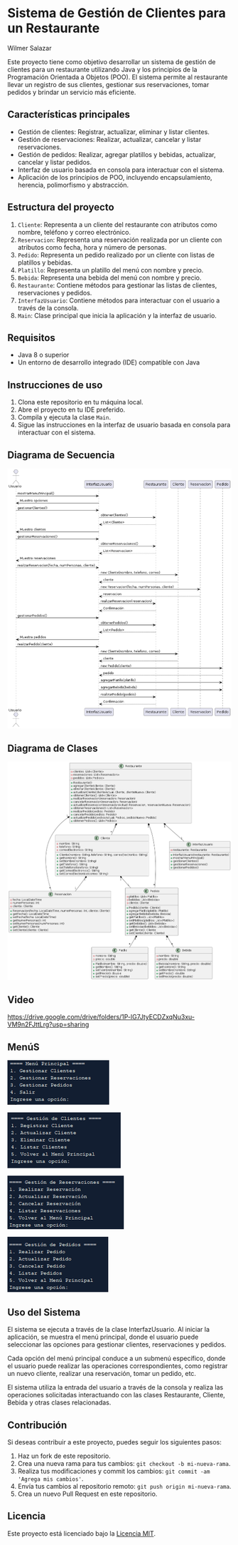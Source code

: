 # Sistema de Gestión de Clientes para un Restaurante

Wilmer Salazar

Este proyecto tiene como objetivo desarrollar un sistema de gestión de clientes para un restaurante utilizando Java y los principios de la Programación Orientada a Objetos (POO). El sistema permite al restaurante llevar un registro de sus clientes, gestionar sus reservaciones, tomar pedidos y brindar un servicio más eficiente.

## Características principales

- Gestión de clientes: Registrar, actualizar, eliminar y listar clientes.
- Gestión de reservaciones: Realizar, actualizar, cancelar y listar reservaciones.
- Gestión de pedidos: Realizar, agregar platillos y bebidas, actualizar, cancelar y listar pedidos.
- Interfaz de usuario basada en consola para interactuar con el sistema.
- Aplicación de los principios de POO, incluyendo encapsulamiento, herencia, polimorfismo y abstracción.

## Estructura del proyecto

1. `Cliente`: Representa a un cliente del restaurante con atributos como nombre, teléfono y correo electrónico.
2. `Reservacion`: Representa una reservación realizada por un cliente con atributos como fecha, hora y número de personas.
3. `Pedido`: Representa un pedido realizado por un cliente con listas de platillos y bebidas.
4. `Platillo`: Representa un platillo del menú con nombre y precio.
5. `Bebida`: Representa una bebida del menú con nombre y precio.
6. `Restaurante`: Contiene métodos para gestionar las listas de clientes, reservaciones y pedidos.
7. `InterfazUsuario`: Contiene métodos para interactuar con el usuario a través de la consola.
8. `Main`: Clase principal que inicia la aplicación y la interfaz de usuario.

## Requisitos

- Java 8 o superior
- Un entorno de desarrollo integrado (IDE) compatible con Java

## Instrucciones de uso

1. Clona este repositorio en tu máquina local.
2. Abre el proyecto en tu IDE preferido.
3. Compila y ejecuta la clase `Main`.
4. Sigue las instrucciones en la interfaz de usuario basada en consola para interactuar con el sistema.

## Diagrama de Secuencia

![Diagrama de Secuencia](diagramas/diagrama-secuencia.png)

## Diagrama de Clases

![Diagrama de Clases](diagramas/diagrama-clases.png)

## Video

https://drive.google.com/drive/folders/1P-lG7JtyECDZxqNu3xu-VM9n2FJttLrg?usp=sharing

## MenúS

![Menú 1](diagramas/MENU.png)

![Menú 2](diagramas/MENU1.png)

![Menú 3](diagramas/MENU2.png)

![Menú 4](diagramas/MENU3.png)

## Uso del Sistema

El sistema se ejecuta a través de la clase InterfazUsuario. Al iniciar la aplicación, se muestra el menú principal, donde el usuario puede seleccionar las opciones para gestionar clientes, reservaciones y pedidos.

Cada opción del menú principal conduce a un submenú específico, donde el usuario puede realizar las operaciones correspondientes, como registrar un nuevo cliente, realizar una reservación, tomar un pedido, etc.

El sistema utiliza la entrada del usuario a través de la consola y realiza las operaciones solicitadas interactuando con las clases Restaurante, Cliente, Bebida y otras clases relacionadas.

## Contribución

Si deseas contribuir a este proyecto, puedes seguir los siguientes pasos:

1. Haz un fork de este repositorio.
2. Crea una nueva rama para tus cambios: `git checkout -b mi-nueva-rama`.
3. Realiza tus modificaciones y commit los cambios: `git commit -am 'Agrega mis cambios'`.
4. Envía tus cambios al repositorio remoto: `git push origin mi-nueva-rama`.
5. Crea un nuevo Pull Request en este repositorio.

## Licencia

Este proyecto está licenciado bajo la [Licencia MIT](LICENSE).
